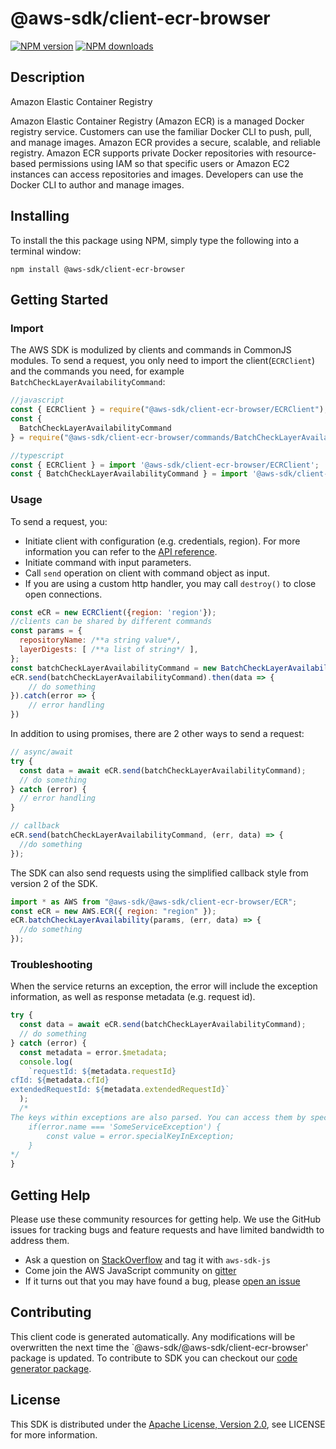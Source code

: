 # @aws-sdk/client-ecr-browser

[![NPM version](https://img.shields.io/npm/v/@aws-sdk/client-ecr-browser/preview.svg)](https://www.npmjs.com/package/@aws-sdk/client-ecr-browser)
[![NPM downloads](https://img.shields.io/npm/dm/@aws-sdk/client-ecr-browser.svg)](https://www.npmjs.com/package/@aws-sdk/client-ecr-browser)

## Description

<fullname>Amazon Elastic Container Registry</fullname> <p>Amazon Elastic Container Registry (Amazon ECR) is a managed Docker registry service. Customers can use the familiar Docker CLI to push, pull, and manage images. Amazon ECR provides a secure, scalable, and reliable registry. Amazon ECR supports private Docker repositories with resource-based permissions using IAM so that specific users or Amazon EC2 instances can access repositories and images. Developers can use the Docker CLI to author and manage images.</p>

## Installing

To install the this package using NPM, simply type the following into a terminal window:

```
npm install @aws-sdk/client-ecr-browser
```

## Getting Started

### Import

The AWS SDK is modulized by clients and commands in CommonJS modules. To send a request, you only need to import the client(`ECRClient`) and the commands you need, for example `BatchCheckLayerAvailabilityCommand`:

```javascript
//javascript
const { ECRClient } = require("@aws-sdk/client-ecr-browser/ECRClient");
const {
  BatchCheckLayerAvailabilityCommand
} = require("@aws-sdk/client-ecr-browser/commands/BatchCheckLayerAvailabilityCommand");
```

```javascript
//typescript
const { ECRClient } = import '@aws-sdk/client-ecr-browser/ECRClient';
const { BatchCheckLayerAvailabilityCommand } = import '@aws-sdk/client-ecr-browser/commands/BatchCheckLayerAvailabilityCommand';
```

### Usage

To send a request, you:

- Initiate client with configuration (e.g. credentials, region). For more information you can refer to the [API reference][].
- Initiate command with input parameters.
- Call `send` operation on client with command object as input.
- If you are using a custom http handler, you may call `destroy()` to close open connections.

```javascript
const eCR = new ECRClient({region: 'region'});
//clients can be shared by different commands
const params = {
  repositoryName: /**a string value*/,
  layerDigests: [ /**a list of string*/ ],
};
const batchCheckLayerAvailabilityCommand = new BatchCheckLayerAvailabilityCommand(params);
eCR.send(batchCheckLayerAvailabilityCommand).then(data => {
    // do something
}).catch(error => {
    // error handling
})
```

In addition to using promises, there are 2 other ways to send a request:

```javascript
// async/await
try {
  const data = await eCR.send(batchCheckLayerAvailabilityCommand);
  // do something
} catch (error) {
  // error handling
}
```

```javascript
// callback
eCR.send(batchCheckLayerAvailabilityCommand, (err, data) => {
  //do something
});
```

The SDK can also send requests using the simplified callback style from version 2 of the SDK.

```javascript
import * as AWS from "@aws-sdk/@aws-sdk/client-ecr-browser/ECR";
const eCR = new AWS.ECR({ region: "region" });
eCR.batchCheckLayerAvailability(params, (err, data) => {
  //do something
});
```

### Troubleshooting

When the service returns an exception, the error will include the exception information, as well as response metadata (e.g. request id).

```javascript
try {
  const data = await eCR.send(batchCheckLayerAvailabilityCommand);
  // do something
} catch (error) {
  const metadata = error.$metadata;
  console.log(
    `requestId: ${metadata.requestId}
cfId: ${metadata.cfId}
extendedRequestId: ${metadata.extendedRequestId}`
  );
  /*
The keys within exceptions are also parsed. You can access them by specifying exception names:
    if(error.name === 'SomeServiceException') {
        const value = error.specialKeyInException;
    }
*/
}
```

## Getting Help

Please use these community resources for getting help. We use the GitHub issues for tracking bugs and feature requests and have limited bandwidth to address them.

- Ask a question on [StackOverflow](https://stackoverflow.com/questions/tagged/aws-sdk-js) and tag it with `aws-sdk-js`
- Come join the AWS JavaScript community on [gitter](https://gitter.im/aws/aws-sdk-js-v3)
- If it turns out that you may have found a bug, please [open an issue](https://github.com/aws/aws-sdk-js-v3/issues)

## Contributing

This client code is generated automatically. Any modifications will be overwritten the next time the `@aws-sdk/@aws-sdk/client-ecr-browser' package is updated. To contribute to SDK you can checkout our [code generator package][].

## License

This SDK is distributed under the
[Apache License, Version 2.0](http://www.apache.org/licenses/LICENSE-2.0),
see LICENSE for more information.

[code generator package]: https://github.com/aws/aws-sdk-js-v3/tree/master/packages/service-types-generator
[api reference]: https://docs.aws.amazon.com/AWSJavaScriptSDK/latest/
